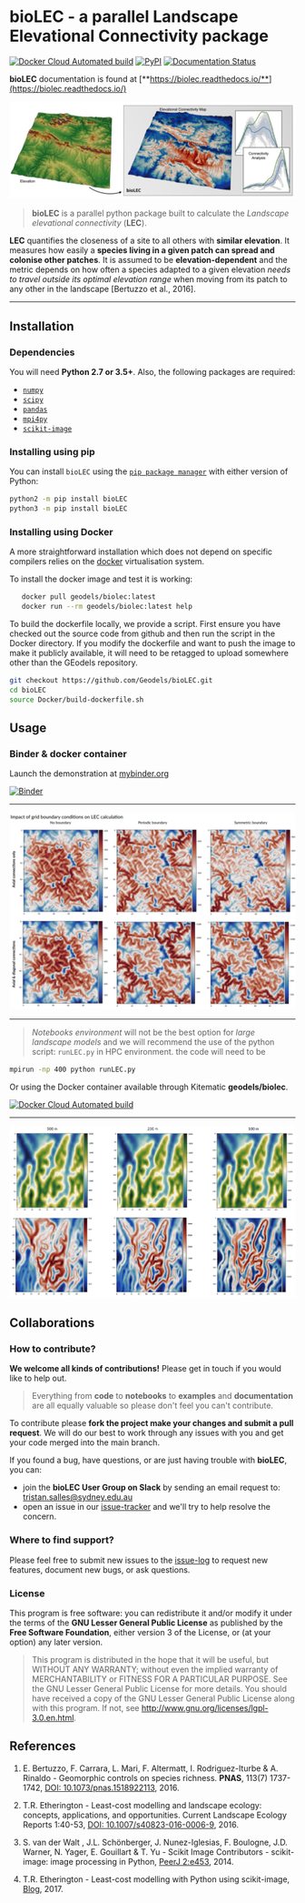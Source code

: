 # bioLEC - a parallel Landscape Elevational Connectivity package

[![Docker Cloud Automated build](https://img.shields.io/docker/cloud/automated/geodels/biolec.svg)](https://hub.docker.com/r/geodels/biolec)
[![PyPI](https://img.shields.io/pypi/v/bioLEC.svg)](https://pypi.org/project/bioLEC/) [![Documentation Status](https://readthedocs.org/projects/biolec/badge/?version=latest)](https://biolec.readthedocs.io/en/latest/?badge=latest)

**bioLEC** documentation is found at [**https://biolec.readthedocs.io/**](https://biolec.readthedocs.io/)


![bioLEC](https://github.com/Geodels/bioLEC/blob/master/Notebooks/images/intro.jpg?raw=true)

  > **bioLEC** is a parallel python package built to calculate the *Landscape elevational connectivity* (**LEC**).

**LEC** quantifies the closeness of a site to all others with **similar elevation**. It measures how easily a **species living in a given patch can spread and colonise other patches**. It is assumed to be **elevation-dependent** and the metric depends on how often a species adapted to a given elevation *needs to travel outside its optimal elevation range* when moving from its patch to any other in the landscape [Bertuzzo et al., 2016].

***

## Installation

### Dependencies

You will need **Python 2.7 or 3.5+**.
Also, the following packages are required:

 - [`numpy`](http://numpy.org)
 - [`scipy`](https://scipy.org)
 - [`pandas`](https://pandas.pydata.org/)
 - [`mpi4py`](https://pypi.org/project/mpi4py/)
 - [`scikit-image`](https://scikit-image.org/)

### Installing using pip

You can install `bioLEC` using the
[`pip package manager`](https://pypi.org/project/pip/) with either version of Python:

```bash
python2 -m pip install bioLEC
python3 -m pip install bioLEC
```

### Installing using Docker

A more straightforward installation which does not depend on specific compilers relies on the [docker](http://www.docker.com) virtualisation system.

To install the docker image and test it is working:

```bash
   docker pull geodels/biolec:latest
   docker run --rm geodels/biolec:latest help
```

To build the dockerfile locally, we provide a script. First ensure you have checked out the source code from github and then run the script in the Docker directory. If you modify the dockerfile and want to push the image to make it publicly available, it will need to be retagged to upload somewhere other than the GEodels repository.

```bash
git checkout https://github.com/Geodels/bioLEC.git
cd bioLEC
source Docker/build-dockerfile.sh
```

## Usage

### Binder & docker container

Launch the demonstration at [mybinder.org](https://mybinder.org/v2/gh/Geodels/bioLEC/binder?filepath=Notebooks)

[![Binder](https://mybinder.org/badge_logo.svg)](https://mybinder.org/v2/gh/Geodels/bioLEC/binder?filepath=Notebooks)

***

![LEC computation](https://github.com/Geodels/bioLEC/blob/master/Notebooks/images/fig1.jpg?raw=true)

***

  > _Notebooks environment_ will not be the best option for _large landscape models_ and we will recommend the use of the python script: `runLEC.py` in HPC environment. the code will need to be

```bash
mpirun -np 400 python runLEC.py
```

Or using the Docker container available through Kitematic **geodels/biolec**.

[![Docker Cloud Automated build](https://img.shields.io/docker/cloud/automated/geodels/biolec.svg)](https://hub.docker.com/r/geodels/biolec)

***

![LEC computation](https://github.com/Geodels/bioLEC/blob/master/Notebooks/images/fig3.jpg?raw=true)

## Collaborations

### How to contribute?

**We welcome all kinds of contributions!** Please get in touch if you would like to help out.

 > Everything from **code** to **notebooks** to **examples** and **documentation** are all equally valuable so please don't feel you can't contribute.

To contribute please **fork the project make your changes and submit a pull request**. We will do our best to work through any issues with you and get your code merged into the main branch.

If you found a bug, have questions, or are just having trouble with **bioLEC**, you can:

+ join the **bioLEC User Group on Slack** by sending an email request to: tristan.salles@sydney.edu.au
+ open an issue in our [issue-tracker](https://github.com/Geodels/bioLEC/issues/new) and we'll try to help resolve the concern.

### Where to find support?

Please feel free to submit new issues to the [issue-log](https://github.com/Geodels/bioLEC/issues/new) to request new features, document new bugs, or ask questions.


### License

This program is free software: you can redistribute it and/or modify it under the terms of the **GNU Lesser General Public License** as published by the **Free Software Foundation**, either version 3 of the License, or (at your option) any later version.

  > This program is distributed in the hope that it will be useful, but WITHOUT ANY WARRANTY; without even the implied warranty of MERCHANTABILITY or FITNESS FOR A PARTICULAR PURPOSE.  See the GNU Lesser General Public License for more details.
  You should have received a copy of the GNU Lesser General Public License along with this program.  If not, see http://www.gnu.org/licenses/lgpl-3.0.en.html.

## References

  1. E. Bertuzzo, F. Carrara, L. Mari, F. Altermatt, I. Rodriguez-Iturbe & A. Rinaldo - Geomorphic controls on species richness. **PNAS**, 113(7) 1737-1742, [DOI: 10.1073/pnas.1518922113](http://www.pnas.org/content/113/7/1737), 2016.

  1. T.R. Etherington - Least-cost modelling and landscape ecology: concepts, applications, and opportunities. Current Landscape Ecology Reports 1:40-53, [DOI: 10.1007/s40823-016-0006-9](https://link.springer.com/article/10.1007%2Fs40823-016-0006-9), 2016.

  1. S. van der Walt , J.L. Schönberger, J. Nunez-Iglesias, F. Boulogne, J.D. Warner, N. Yager, E. Gouillart & T. Yu - Scikit Image Contributors - scikit-image: image processing in Python, [PeerJ 2:e453](https://peerj.com/articles/453/), 2014.

  1. T.R. Etherington - Least-cost modelling with Python using scikit-image, [Blog](http://tretherington.blogspot.com/2017/01/least-cost-modelling-with-python-using.html), 2017.
